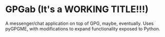 GPGab (It's a WORKING TITLE!!!)
======================================================================

A messenger/chat application on top of GPG, maybe, eventually.  Uses
pyGPGME, with modifications to expand functionality exposed to Python.
